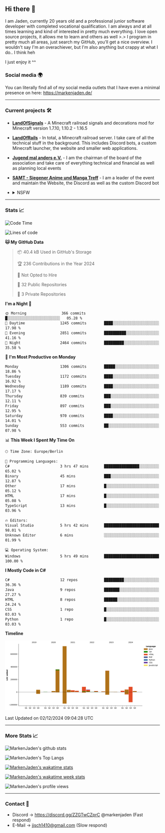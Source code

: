 ## Hi there 👋
I am Jaden, currently 20 years old and a professional junior software developer with completed vocational qualification. I am always and at all times learning and kind of interested in pretty much everything. I love open source projects, it allows me to learn and others as well >.>
I program in pretty much all areas, just search my GitHub, you'll get a nice overview.
I wouldn't say I'm an overachiever, but I'm also anything but crappy at what I do.. I think heh

I just enjoy it ^^

### Social media 🌍

You can literally find all of my social media outlets that I have even a minimal presence on here: https://markenjaden.de/

---

### Current projects 🛠

* [**LandOfSignals**](https://github.com/LandOfRails/LandOfSignals) - A Minecraft railroad signals and decorations mod for Minecraft version 1.7.10, 1.10.2 - 1.16.5
* [**LandOfRails**](https://github.com/LandOfRails) - In total, a Minecraft railroad server. I take care of all the technical stuff in the background. This includes Discord bots, a custom Minecraft launcher, the website and smaller web applications.
* [**Jugend mal anders e.V.**](https://jugendmalanders.de/) - I am the chairman of the board of the association and take care of everything technical and financial as well as planning local events
* [**SAMT - Siegener Anime und Manga Treff**](https://github.com/Siegener-Anime-und-Manga-Treff-SAMT) - I am a leader of the event and maintain the Website, the Discord as well as the custom Discord bot
* <details> 
  <summary>NSFW</summary>
  
  [**Nekos**](https://github.com/MarkenJaden/Nekos) - Website providing you with random lewd neko pics
  
</details>

---

### Stats 📈

<!--START_SECTION:waka-->
![Code Time](http://img.shields.io/badge/Code%20Time-1%2C354%20hrs%2020%20mins-blue)

![Lines of code](https://img.shields.io/badge/From%20Hello%20World%20I%27ve%20Written-1.8%20million%20lines%20of%20code-blue)

**🐱 My GitHub Data** 

> 📦 40.4 kB Used in GitHub's Storage 
 > 
> 🏆 236 Contributions in the Year 2024
 > 
> 🚫 Not Opted to Hire
 > 
> 📜 32 Public Repositories 
 > 
> 🔑 3 Private Repositories 
 > 
**I'm a Night 🦉** 

```text
🌞 Morning                366 commits         █░░░░░░░░░░░░░░░░░░░░░░░░   05.28 % 
🌆 Daytime                1245 commits        ████░░░░░░░░░░░░░░░░░░░░░   17.98 % 
🌃 Evening                2851 commits        ██████████░░░░░░░░░░░░░░░   41.16 % 
🌙 Night                  2464 commits        █████████░░░░░░░░░░░░░░░░   35.58 % 
```
📅 **I'm Most Productive on Monday** 

```text
Monday                   1306 commits        █████░░░░░░░░░░░░░░░░░░░░   18.86 % 
Tuesday                  1172 commits        ████░░░░░░░░░░░░░░░░░░░░░   16.92 % 
Wednesday                1189 commits        ████░░░░░░░░░░░░░░░░░░░░░   17.17 % 
Thursday                 839 commits         ███░░░░░░░░░░░░░░░░░░░░░░   12.11 % 
Friday                   897 commits         ███░░░░░░░░░░░░░░░░░░░░░░   12.95 % 
Saturday                 970 commits         ████░░░░░░░░░░░░░░░░░░░░░   14.01 % 
Sunday                   553 commits         ██░░░░░░░░░░░░░░░░░░░░░░░   07.98 % 
```


📊 **This Week I Spent My Time On** 

```text
🕑︎ Time Zone: Europe/Berlin

💬 Programming Languages: 
C#                       3 hrs 47 mins       ████████████████░░░░░░░░░   65.02 % 
Binary                   45 mins             ███░░░░░░░░░░░░░░░░░░░░░░   12.87 % 
Other                    17 mins             █░░░░░░░░░░░░░░░░░░░░░░░░   05.12 % 
HTML                     17 mins             █░░░░░░░░░░░░░░░░░░░░░░░░   05.08 % 
TypeScript               13 mins             █░░░░░░░░░░░░░░░░░░░░░░░░   03.96 % 

🔥 Editors: 
Visual Studio            5 hrs 42 mins       █████████████████████████   98.01 % 
Unknown Editor           6 mins              ░░░░░░░░░░░░░░░░░░░░░░░░░   01.99 % 

💻 Operating System: 
Windows                  5 hrs 49 mins       █████████████████████████   100.00 % 
```

**I Mostly Code in C#** 

```text
C#                       12 repos            █████████░░░░░░░░░░░░░░░░   36.36 % 
Java                     9 repos             ███████░░░░░░░░░░░░░░░░░░   27.27 % 
HTML                     8 repos             ██████░░░░░░░░░░░░░░░░░░░   24.24 % 
CSS                      1 repo              █░░░░░░░░░░░░░░░░░░░░░░░░   03.03 % 
Python                   1 repo              █░░░░░░░░░░░░░░░░░░░░░░░░   03.03 % 
```



**Timeline**

![Lines of Code chart](https://raw.githubusercontent.com/MarkenJaden/MarkenJaden/main/assets/bar_graph.png)


 Last Updated on 02/12/2024 09:04:28 UTC
<!--END_SECTION:waka-->

---

### More Stats 📈

![MarkenJaden's github stats](https://github-readme-stats.vercel.app/api?username=MarkenJaden&count_private=true&show_icons=true&theme=radical)

![MarkenJaden's Top Langs](https://github-readme-stats.vercel.app/api/top-langs/?username=MarkenJaden&theme=radical)

[![MarkenJaden's wakatime stats](https://github-readme-stats.vercel.app/api/wakatime?username=MarkenJaden&theme=radical)](https://wakatime.com/@17f322c9-222a-48b4-9e15-983c41f7aed4)

[![MarkenJaden's wakatime week stats](https://wakatime.com/badge/user/17f322c9-222a-48b4-9e15-983c41f7aed4.svg)](https://wakatime.com/@17f322c9-222a-48b4-9e15-983c41f7aed4)

<!--[![MarkenJaden's Codewars stats](https://www.codewars.com/users/MarkenJaden/badges/large)](https://www.codewars.com/users/MarkenJaden)-->

![MarkenJaden's profile views](https://komarev.com/ghpvc/?username=MarkenJaden)

---

### Contact 💌

* Discord -> https://discord.gg/ZZGTwCZprC @markenjaden (Fast respond)
* E-Mail -> jjsch1410@gmail.com (Slow respond)



<!--
**MarkenJaden/MarkenJaden** is a ✨ _special_ ✨ repository because its `README.md` (this file) appears on your GitHub profile.

Here are some ideas to get you started:

- 🔭 I’m currently working on ...
- 🌱 I’m currently learning ...
- 👯 I’m looking to collaborate on ...
- 🤔 I’m looking for help with ...
- 💬 Ask me about ...
- 📫 How to reach me: ...
- 😄 Pronouns: ...
- ⚡ Fun fact: ...
-->

